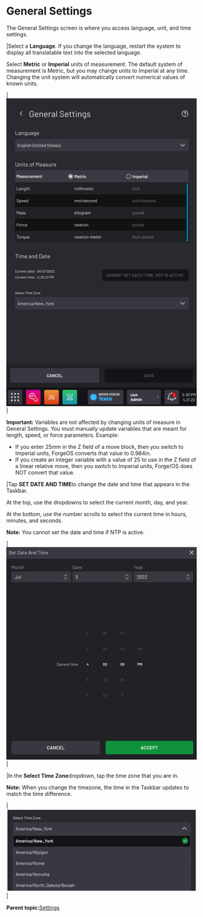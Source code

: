 # General Settings

The General Settings screen is where you access language, unit, and time settings.

|Select a **Language**. If you change the language, restart the system to display all translatable text into the selected language.

 Select **Metric** or **Imperial** units of measurement. The default system of measurement is Metric, but you may change units to Imperial at any time. Changing the unit system will automatically convert numerical values of known units.

|![](Settings-App-5-x/settings_general_settings_5x.png)|

**Important:** Variables are not affected by changing units of measure in General Settings. You must manually update variables that are meant for length, speed, or force parameters. Example:

-   If you enter 25mm in the Z field of a move block, then you switch to Imperial units, ForgeOS converts that value to 0.984in.
-   If you create an integer variable with a value of 25 to use in the Z field of a linear relative move, then you switch to Imperial units, Forge/OS does NOT convert that value.

|Tap **SET DATE AND TIME**to change the date and time that appears in the Taskbar.

At the top, use the dropdowns to select the current month, day, and year.

At the bottom, use the number scrolls to select the current time in hours, minutes, and seconds.

**Note:** You cannot set the date and time if NTP is active.

|![](Settings-App-5-x/General_settings_set_date_and_time_calendar_5.1.png)|

|In the **Select Time Zone**dropdown, tap the time zone that you are in.

**Note:** When you change the timezone, the time in the Taskbar updates to match the time difference.

|![](Settings-App-5-x/General_settings_timezone_dropdown_5.1.png)|

**Parent topic:**[Settings](../3-Settings-App/settings.md)

